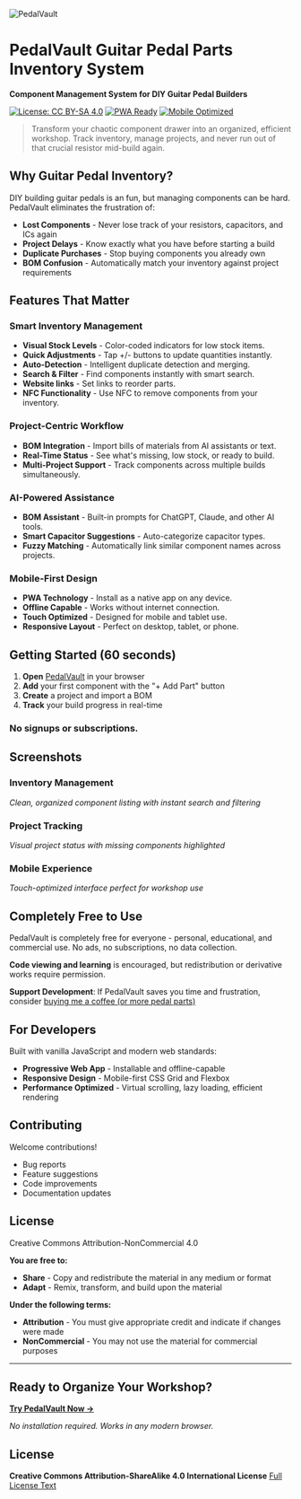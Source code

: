 ![PedalVault](https://github.com/j0sephl/PedalVault/blob/main/icons/pedalvault.svg)

# PedalVault Guitar Pedal Parts Inventory System

**Component Management System for DIY Guitar Pedal Builders**

[![License: CC BY-SA 4.0](https://img.shields.io/badge/License-CC%20BY--NC%204.0-lightgrey.svg)](https://creativecommons.org/licenses/by-nc/4.0/)
[![PWA Ready](https://img.shields.io/badge/PWA-Ready-brightgreen.svg)](https://web.dev/progressive-web-apps/)
[![Mobile Optimized](https://img.shields.io/badge/Mobile-Optimized-blue.svg)](https://developers.google.com/web/fundamentals/design-and-ux/responsive/)

> Transform your chaotic component drawer into an organized, efficient workshop. Track inventory, manage projects, and never run out of that crucial resistor mid-build again.

## Why Guitar Pedal Inventory?

DIY building guitar pedals is an fun, but managing components can be hard. PedalVault eliminates the frustration of:

- **Lost Components** - Never lose track of your resistors, capacitors, and ICs again
- **Project Delays** - Know exactly what you have before starting a build
- **Duplicate Purchases** - Stop buying components you already own
- **BOM Confusion** - Automatically match your inventory against project requirements

## Features That Matter

### Smart Inventory Management
- **Visual Stock Levels** - Color-coded indicators for low stock items.
- **Quick Adjustments** - Tap +/- buttons to update quantities instantly.
- **Auto-Detection** - Intelligent duplicate detection and merging.
- **Search & Filter** - Find components instantly with smart search.
- **Website links** - Set links to reorder parts.
- **NFC Functionality** - Use NFC to remove components from your inventory.

### Project-Centric Workflow
- **BOM Integration** - Import bills of materials from AI assistants or text.
- **Real-Time Status** - See what's missing, low stock, or ready to build.
- **Multi-Project Support** - Track components across multiple builds simultaneously.

### AI-Powered Assistance
- **BOM Assistant** - Built-in prompts for ChatGPT, Claude, and other AI tools.
- **Smart Capacitor Suggestions** - Auto-categorize capacitor types.
- **Fuzzy Matching** - Automatically link similar component names across projects.

### Mobile-First Design
- **PWA Technology** - Install as a native app on any device.
- **Offline Capable** - Works without internet connection.
- **Touch Optimized** - Designed for mobile and tablet use.
- **Responsive Layout** - Perfect on desktop, tablet, or phone.

## Getting Started (60 seconds)

1. **Open** [PedalVault](https://www.pedalvault.app) in your browser
2. **Add** your first component with the "+ Add Part" button
3. **Create** a project and import a BOM
4. **Track** your build progress in real-time

### **No signups or subscriptions.**

## Screenshots

### Inventory Management
*Clean, organized component listing with instant search and filtering*

### Project Tracking  
*Visual project status with missing components highlighted*

### Mobile Experience
*Touch-optimized interface perfect for workshop use*

## Completely Free to Use

PedalVault is completely free for everyone - personal, educational, and commercial use. No ads, no subscriptions, no data collection.

**Code viewing and learning** is encouraged, but redistribution or derivative works require permission.

**Support Development**: If PedalVault saves you time and frustration, consider [buying me a coffee (or more pedal parts)](https://buymeacoffee.com/j0sephl)

## For Developers

Built with vanilla JavaScript and modern web standards:

- **Progressive Web App** - Installable and offline-capable
- **Responsive Design** - Mobile-first CSS Grid and Flexbox
- **Performance Optimized** - Virtual scrolling, lazy loading, efficient rendering

## Contributing

Welcome contributions!
- Bug reports
- Feature suggestions  
- Code improvements
- Documentation updates

## License

Creative Commons Attribution-NonCommercial 4.0

**You are free to:**
- **Share** - Copy and redistribute the material in any medium or format
- **Adapt** - Remix, transform, and build upon the material

**Under the following terms:**
- **Attribution** - You must give appropriate credit and indicate if changes were made
- **NonCommercial** - You may not use the material for commercial purposes

---

## Ready to Organize Your Workshop?

**[Try PedalVault Now →](https://www.pedalvault.app)**

*No installation required. Works in any modern browser.*

## License

**Creative Commons Attribution-ShareAlike 4.0 International License**
[Full License Text](https://creativecommons.org/licenses/by-nc/4.0/)
